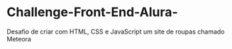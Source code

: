 # Challenge-Front-End-Alura-
Desafio de criar com HTML, CSS e JavaScript um site de roupas chamado Meteora
